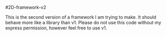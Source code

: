 #2D-framework-v2

This is the second version of a framework I am trying to make. It should behave more like a library than v1. Please do not use this code without my express permission, however feel free to use v1.
